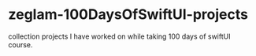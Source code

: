 # zeglam-100DaysOfSwiftUI-projects
 collection projects I have worked on while taking 100 days of swiftUI course. 
